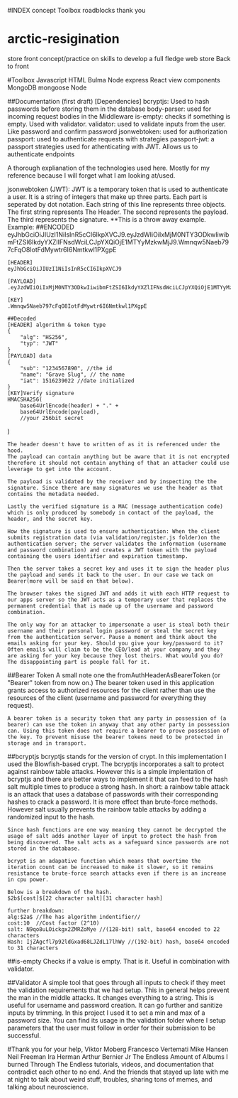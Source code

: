 #INDEX
concept
Toolbox
roadblocks
thank you



# arctic-resigination
store front concept/practice on skills to develop a full fledge web store Back to front

#Toolbox
Javascript
HTML
Bulma
Node
express
React view components
MongoDB
mongoose
Node


##Documentation (first draft)
[Dependencies]
bcryptjs: Used to hash passwords before storing them in the database
body-parser: used for incoming request bodies in the Middleware
is-empty: checks if something is empty. Used with validator.
validator: used to validate inputs from the user. Like password and confirm password
jsonwebtoken: used for authorization
passport: used to authenticate requests with strategies
passport-jwt: a passport strategies used for athenticating with JWT. Allows us to authenticate endpoints

A thorough explianation of the technologies used here. Mostly for my reference because I will forget what I am looking at/used.

jsonwebtoken (JWT):
    JWT is a temporary token that is used to authenticate a user. It is a string of integers that make up three parts. Each part is seperated by dot notation. Each string of this line represents three objects. The first string represents The Header. The second represents the payload. The third represents the signature.
    **This is a throw away example.
    Example:
    ##ENCODED
    eyJhbGciOiJIUzI1NiIsInR5cCI6IkpXVCJ9.eyJzdWIiOiIxMjM0NTY3ODkwIiwibmFtZSI6IkdyYXZlIFNsdWciLCJpYXQiOjE1MTYyMzkwMjJ9.Wmnqw5Naeb797cFqO8IotFdMywtr6I6Nmtkwl1PXgpE

    [HEADER]
    eyJhbGciOiJIUzI1NiIsInR5cCI6IkpXVCJ9

    [PAYLOAD]
    .eyJzdWIiOiIxMjM0NTY3ODkwIiwibmFtZSI6IkdyYXZlIFNsdWciLCJpYXQiOjE1MTYyMzkwMjJ9

    [KEY]
    .Wmnqw5Naeb797cFqO8IotFdMywtr6I6Nmtkwl1PXgpE

    ##Decoded
    [HEADER] algorithm & token type
    {
        "alg": "HS256",
        "typ": "JWT"
    }
    [PAYLOAD] data
    {
        "sub": "1234567890", //the id
        "name": "Grave Slug", // the name
        "iat": 1516239022 //date initialized
    }
    [KEY]Verify signature
    HMACSHA256(
        base64UrlEncode(header) + "." +
        base64UrlEncode(payload),
        //your 256bit secret
)

    The header doesn't have to written of as it is referenced under the hood.
    The payload can contain anything but be aware that it is not encrypted therefore it should not contain anything of that an attacker could use leverage to get into the account.

    The payload is validated by the receiver and by inspecting the the signature. Since there are many signatures we use the header as that contains the metadata needed.

    Lastly the verified signature is a MAC (message authentication code) which is only produced by somebody in contact of the payload, the header, and the secret key.

    How the signature is used to ensure authentication: When the client submits registration data (via validation/register.js folder)on the authentication server; the server validates the information (username and password combination) and creates a JWT token with the payload containing the users identifier and expiration timestamp.

    Then the server takes a secret key and uses it to sign the header plus the payload and sends it back to the user. In our case we tack on Bearer(more will be said on that below).

    The browser takes the signed JWT and adds it with each HTTP request to our apps server so the JWT acts as a temporary user that replaces the permanent credential that is made up of the username and password combination.

    The only way for an attacker to impersonate a user is steal both their username and their personal login password or steal the secret key from the authentication server. Pause a moment and think about the emails asking for your key. Should you give your key/password to it? Often emails will claim to be the CEO/lead at your company and they are asking for your key because they lost theirs. What would you do? The disappointing part is people fall for it.

##Bearer Token
A small note one the fromAuthHeaderAsBearerToken (or "Bearer" token from now on.)
    The bearer token used in this application grants access to authorized resources for the client rather than use the resources of the client (username and password for everything they request).

    A bearer token is a security token that any party in possession of (a bearer) can use the token in anyway that any other party in possession can. Using this token does not require a bearer to prove possession of the key. To prevent misuse the bearer tokens need to be protected in storage and in transport.

##bcryptjs
    bcryptjs stands for the version of crypt. In this implementation I used the Blowfish-based crypt.
    The bcryptjs incorporates a salt to protect against rainbow table attacks. However this is a simple implentation of bcryptjs and there are better ways to implement it that can feed to the hash salt multiple times to produce a strong hash.
    In short: a rainbow table attack is an attack that uses a database of passwords with their corresponding hashes to crack a password. It is more effect than brute-force methods. However salt usually prevents the rainbow table attacks by adding a randomized input to the hash.

    Since hash functions are one way meaning they cannot be decrypted the usage of salt adds another layer of input to protect the hash from being discovered. The salt acts as a safeguard since passwords are not stored in the database.

    bcrypt is an adapative function which means that overtime the iteration count can be increased to make it slower, so it remains resistance to brute-force search attacks even if there is an increase in cpu power.

    Below is a breakdown of the hash.
    $2b$[cost]$[22 character salt][31 character hash]

    further breakdown:
    alg:$2a$ //The has algorithm indentifier//
    cost:10  //Cost factor (2^10)
    salt: N9qo8uLOickgx2ZMRZoMye //(128-bit) salt, base64 encoded to 22 characters
    Hash: IjZAgcfl7p92ldGxad68LJZdL17lhWy //(192-bit) hash, base64 encoded to 31 characters

##is-empty
    Checks if a value is empty. That is it. Useful in combination with validator.

##Validator
    A simple tool that goes through all inputs to check if they meet the validation requirements that we had setup. This in general helps prevent the man in the middle attacks. It changes everything to a string. This is useful for username and password creation. It can go further and sanitize inputs by trimming. In this project I used it to set a min and max of a password size. You can find its usage in the validation folder where I setup parameters that the user must follow in order for their submission to be successful.




#Thank you for your help,
Viktor Moberg
Francesco Vertemati
Mike Hansen
Neil Freeman
Ira Herman
Arthur Bernier Jr
The Endless Amount of Albums I burned Through
The Endless tutorials, videos, and documentation that contradict each other to no end.
And the friends that stayed up late with me at night to talk about weird stuff, troubles, sharing tons of memes, and talking about neuroscience.
